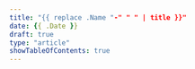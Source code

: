```yaml
---
title: "{{ replace .Name "-" " " | title }}"
date: {{ .Date }}
draft: true
type: "article"
showTableOfContents: true
---
```

